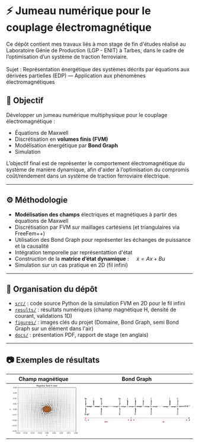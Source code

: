 # ⚡ Jumeau numérique pour le couplage électromagnétique

Ce dépôt contient mes travaux liés à mon stage de fin d'études réalisé au Laboratoire Génie de Production (LGP - ENIT) à Tarbes, dans le cadre de l’optimisation d’un système de traction ferroviaire.\
\
Sujet : Représentation énergétique des systèmes décrits par équations aux dérivées partielles (EDP) — Application aux phénomènes électromagnétiques

## 🎯 Objectif

Développer un jumeau numérique multiphysique pour le couplage électromagnétique :
- Équations de Maxwell
- Discrétisation en **volumes finis (FVM)**
- Modélisation énergétique par **Bond Graph**
- Simulation 

L’objectif final est de représenter le comportement électromagnétique du système de manière dynamique, afin d'aider à l’optimisation du compromis coût/rendement dans un système de traction ferroviaire électrique.

---

## ⚙️ Méthodologie

- **Modélisation des champs** électriques et magnétiques à partir des équations de Maxwell
- Discrétisation par FVM sur maillages cartésiens (et triangulaires via FreeFem++)
- Utilisation des Bond Graph pour représenter les échanges de puissance et la causalité
- Intégration temporelle par représentattion d'état
- Construction de la **matrice d’état dynamique** : $` \quad \dot{x} = Ax + Bu`$
- Simulation sur un cas pratique en 2D (fil infini)

---

## 📁 Organisation du dépôt

- [`src/`](https://github.com/kayivi/Modele_dynamique_electromagnetique/tree/main/src) : code source Python de la simulation FVM en 2D pour le fil infini
- [`results/`](https://github.com/kayivi/Modele_dynamique_electromagnetique/tree/main/results) : résultats numériques (champ magnétique H, densité de courant, validations 1D)
- [`figures/`](https://github.com/kayivi/Modele_dynamique_electromagnetique/tree/main/figures) : images clés du projet (Domaine, Bond Graph, semi Bond Graph sur un élément dans l'air)
- [`docs/`](https://github.com/kayivi/Modele_dynamique_electromagnetique/tree/main/docs) : présentation PDF, rapport de stage (en anglais)

---

## 📷 Exemples de résultats

| Champ magnétique | Bond Graph |
|---------------------------|-------------------|
| ![](results/zoom_magnetic_field.png)  | ![](figures/bg.png) |
